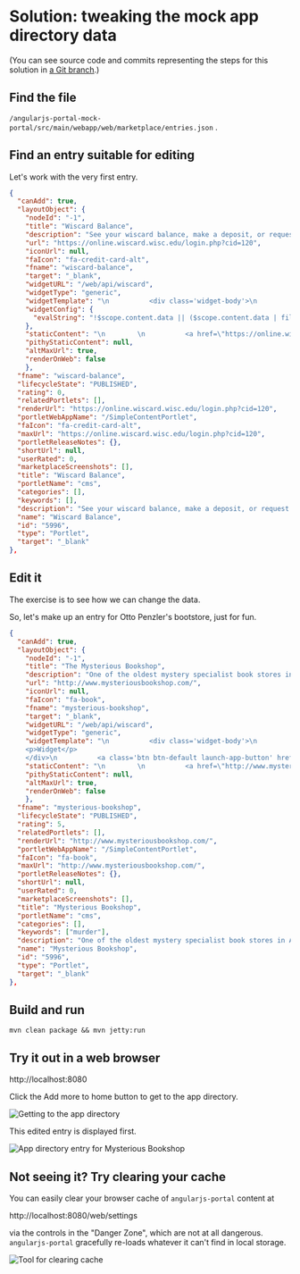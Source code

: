 # Solution: tweaking the mock app directory data

(You can see source code and commits representing the steps for this solution in [a Git branch](https://github.com/apetro/angularjs-portal/tree/oa16-app-directory).)

## Find the file

`/angularjs-portal-mock-portal/src/main/webapp/web/marketplace/entries.json` .

## Find an entry suitable for editing

Let's work with the very first entry.

```JSON
{
  "canAdd": true,
  "layoutObject": {
    "nodeId": "-1",
    "title": "Wiscard Balance",
    "description": "See your wiscard balance, make a deposit, or request money.",
    "url": "https://online.wiscard.wisc.edu/login.php?cid=120",
    "iconUrl": null,
    "faIcon": "fa-credit-card-alt",
    "fname": "wiscard-balance",
    "target": "_blank",
    "widgetURL": "/web/api/wiscard",
    "widgetType": "generic",
    "widgetTemplate": "\n          <div class='widget-body'>\n            <loading-gif data-object='content' data-empty='isEmpty'></loading-gif>\n            <div ng-if=\"content && (content.data | filter: account=103).length > 0\"  class='center' style='padding:20px;'>\n              <span style='font-size: 35px; color:#b70101'> {{ (content.data | filter: account=103)[0].balance | currency:\"$\":2}}</span>\n            </div>\n            <div ng-if='isEmpty' style='padding: 20px; font-size: 14px;'>\n              <i class='fa fa-exclamation-triangle fa-3x pull-left' style='color: #b70101;'></i>\n              <span>Balance unavailable, please try again later</span>\n            </div>\n            <div class=\"center\">\n              <i class=\"fa fa-credit-card-alt fa-5x\" style=\"color: #cbcbcb;\"></i>\n            </div>\n          </div>\n          <a class='btn btn-default launch-app-button' href='https://online.wiscard.wisc.edu/login.php?cid=120'>Manage my Wiscard</a>\n        ",
    "widgetConfig": {
      "evalString": "!$scope.content.data || ($scope.content.data | filter: account=103).length  === 0"
    },
    "staticContent": "\n        \n          <a href=\"https://online.wiscard.wisc.edu/login.php?cid=120\">Access your Wiscard account.</a>\n        \n      ",
    "pithyStaticContent": null,
    "altMaxUrl": true,
    "renderOnWeb": false
    },
  "fname": "wiscard-balance",
  "lifecycleState": "PUBLISHED",
  "rating": 0,
  "relatedPortlets": [],
  "renderUrl": "https://online.wiscard.wisc.edu/login.php?cid=120",
  "portletWebAppName": "/SimpleContentPortlet",
  "faIcon": "fa-credit-card-alt",
  "maxUrl": "https://online.wiscard.wisc.edu/login.php?cid=120",
  "portletReleaseNotes": {},
  "shortUrl": null,
  "userRated": 0,
  "marketplaceScreenshots": [],
  "title": "Wiscard Balance",
  "portletName": "cms",
  "categories": [],
  "keywords": [],
  "description": "See your wiscard balance, make a deposit, or request money.",
  "name": "Wiscard Balance",
  "id": "5996",
  "type": "Portlet",
  "target": "_blank"
},
```

## Edit it

The exercise is to see how we can change the data.

So, let's make up an entry for Otto Penzler's bootstore, just for fun.

```JSON
{
  "canAdd": true,
  "layoutObject": {
    "nodeId": "-1",
    "title": "The Mysterious Bookshop",
    "description": "One of the oldest mystery specialist book stores in America, the Mysterious Bookshop is now in its 36th year. Previously located in midtown, the bookshop now calls Tribeca its home.",
    "url": "http://www.mysteriousbookshop.com/",
    "iconUrl": null,
    "faIcon": "fa-book",
    "fname": "mysterious-bookshop",
    "target": "_blank",
    "widgetURL": "/web/api/wiscard",
    "widgetType": "generic",
    "widgetTemplate": "\n          <div class='widget-body'>\n            
    <p>Widget</p>
    </div>\n          <a class='btn btn-default launch-app-button' href='http://www.mysteriousbookshop.com/'>Go to bookstore</a>\n        ",
    "staticContent": "\n        \n          <a href=\"http://www.mysteriousbookshop.com/\">Go to bookstore.</a>\n        \n      ",
    "pithyStaticContent": null,
    "altMaxUrl": true,
    "renderOnWeb": false
    },
  "fname": "mysterious-bookshop",
  "lifecycleState": "PUBLISHED",
  "rating": 5,
  "relatedPortlets": [],
  "renderUrl": "http://www.mysteriousbookshop.com/",
  "portletWebAppName": "/SimpleContentPortlet",
  "faIcon": "fa-book",
  "maxUrl": "http://www.mysteriousbookshop.com/",
  "portletReleaseNotes": {},
  "shortUrl": null,
  "userRated": 0,
  "marketplaceScreenshots": [],
  "title": "Mysterious Bookshop",
  "portletName": "cms",
  "categories": [],
  "keywords": ["murder"],
  "description": "One of the oldest mystery specialist book stores in America, the Mysterious Bookshop is now in its 36th year. Previously located in midtown, the bookshop now calls Tribeca its home.",
  "name": "Mysterious Bookshop",
  "id": "5996",
  "type": "Portlet",
  "target": "_blank"
},
```

## Build and run

`mvn clean package && mvn jetty:run`

## Try it out in a web browser

http://localhost:8080

Click the Add more to home button to get to the app directory.

![Getting to the app directory](http://goo.gl/A7g7Ue)

This edited entry is displayed first.

![App directory entry for Mysterious Bookshop](http://goo.gl/9ehkUR)

## Not seeing it? Try clearing your cache

You can easily clear your browser cache of `angularjs-portal` content at

http://localhost:8080/web/settings

via the controls in the "Danger Zone", which are not at all dangerous. `angularjs-portal` gracefully re-loads whatever it can't find in local storage.

![Tool for clearing cache](http://goo.gl/pdDItb)
